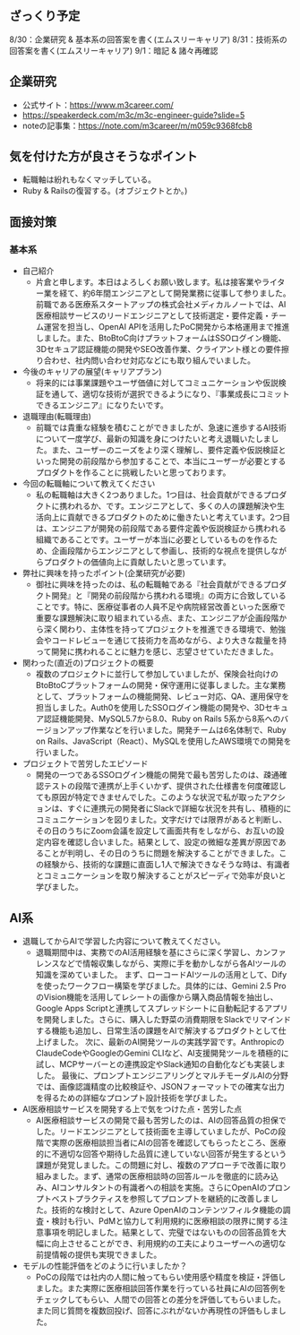 ## ざっくり予定
8/30：企業研究 & 基本系の回答案を書く(エムスリーキャリア)
8/31：技術系の回答案を書く(エムスリーキャリア)
9/1：暗記 & 諸々再確認
## 企業研究
- 公式サイト：https://www.m3career.com/
- https://speakerdeck.com/m3c/m3c-engineer-guide?slide=5
- noteの記事集：https://note.com/m3career/m/m059c9368fcb8
## 気を付けた方が良さそうなポイント
- 転職軸は紛れもなくマッチしている。
- Ruby & Railsの復習する。(オブジェクトとか。)

## 面接対策

### 基本系
- 自己紹介
	- 片倉と申します。本日はよろしくお願い致します。私は接客業やライター業を経て、約6年間エンジニアとして開発業務に従事して参りました。前職である医療系スタートアップの株式会社メディカルノートでは、AI医療相談サービスのリードエンジニアとして技術選定・要件定義・チーム運営を担当し、OpenAI APIを活用したPoC開発から本格運用まで推進しました。また、BtoBtoC向けプラットフォームはSSOログイン機能、3Dセキュア認証機能の開発やSEO改善作業、クライアント様との要件擦り合わせ、社内問い合わせ対応などにも取り組んでいました。
- 今後のキャリアの展望(キャリアプラン)
	- 将来的には事業課題やユーザ価値に対してコミュニケーションや仮説検証を通して、適切な技術が選択できるようになり、『事業成長にコミットできるエンジニア』になりたいです。
- 退職理由(転職理由)
	- 前職では貴重な経験を積むことができましたが、急速に進歩するAI技術について一度学び、最新の知識を身につけたいと考え退職いたしました。また、ユーザーのニーズをより深く理解し、要件定義や仮説検証といった開発の前段階から参加することで、本当にユーザーが必要とするプロダクトを作ることに挑戦したいと思っております。
- 今回の転職軸について教えてください
	- 私の転職軸は大きく2つありました。1つ目は、社会貢献ができるプロダクトに携われるか、です。エンジニアとして、多くの人の課題解決や生活向上に貢献できるプロダクトのために働きたいと考えています。2つ目は、エンジニアが開発の前段階である要件定義や仮説検証から携われる組織であることです。ユーザーが本当に必要としているものを作るため、企画段階からエンジニアとして参画し、技術的な視点を提供しながらプロダクトの価値向上に貢献したいと思っています。
- 弊社に興味を持ったポイント(企業研究が必要)
	- 御社に興味を持ったのは、私の転職軸である『社会貢献ができるプロダクト開発』と『開発の前段階から携われる環境』の両方に合致していることです。特に、医療従事者の人員不足や病院経営改善といった医療で重要な課題解決に取り組まれている点、また、エンジニアが企画段階から深く関わり、主体性を持ってプロジェクトを推進できる環境で、勉強会やコードレビューを通じて技術力を高めながら、より大きな裁量を持って開発に携われることに魅力を感じ、志望させていただきました。
- 関わった(直近の)プロジェクトの概要
	- 複数のプロジェクトに並行して参加していましたが、保険会社向けのBtoBtoCプラットフォームの開発・保守運用に従事しました。主な業務として、プラットフォームの機能開発、レビュー対応、QA、運用保守を担当しました。Auth0を使用したSSOログイン機能の開発や、3Dセキュア認証機能開発、MySQL5.7から8.0、Ruby on Rails 5系から8系へのバージョンアップ作業などを行いました。開発チームは6名体制で、Ruby on Rails、JavaScript（React）、MySQLを使用したAWS環境での開発を行いました。
- プロジェクトで苦労したエピソード
	- 開発の一つであるSSOログイン機能の開発で最も苦労したのは、疎通確認テストの段階で連携が上手くいかず、提供された仕様書を何度確認しても原因が特定できませんでした。このような状況で私が取ったアクションは、すぐに連携元の開発者にSlackで詳細な状況を共有し、積極的にコミュニケーションを図りました。文字だけでは限界があると判断し、その日のうちにZoom会議を設定して画面共有をしながら、お互いの設定内容を確認し合いました。結果として、設定の微細な差異が原因であることが判明し、その日のうちに問題を解決することができました。この経験から、技術的な課題に直面し1人で解決できなそうな時は、有識者とコミュニケーションを取り解決することがスピーディで効率が良いと学びました。

## AI系
- 退職してからAIで学習した内容について教えてください。
	- 退職期間中は、実務でのAI活用経験を基にさらに深く学習し、カンファレンスなどで情報収集しながら、実際に手を動かしながら各AIツールの知識を深めていました。 まず、ローコードAIツールの活用として、Difyを使ったワークフロー構築を学びました。具体的には、Gemini 2.5 ProのVision機能を活用してレシートの画像から購入商品情報を抽出し、Google Apps Scriptと連携してスプレッドシートに自動転記するアプリを開発しました。さらに、購入した野菜の消費期限をSlackでリマインドする機能も追加し、日常生活の課題をAIで解決するプロダクトとして仕上げました。 次に、最新のAI開発ツールの実践学習です。AnthropicのClaudeCodeやGoogleのGemini CLIなど、AI支援開発ツールを積極的に試し、MCPサーバーとの連携設定やSlack通知の自動化なども実装しました。 最後に、プロンプトエンジニアリングとマルチモーダルAIの分野では、画像認識精度の比較検証や、JSONフォーマットでの確実な出力を得るための詳細なプロンプト設計技術を学びました。
- AI医療相談サービスを開発する上で気をつけた点・苦労した点
	-  AI医療相談サービスの開発で最も苦労したのは、AIの回答品質の担保でした。リードエンジニアとして技術面を主導していましたが、PoCの段階で実際の医療相談担当者にAIの回答を確認してもらったところ、医療的に不適切な回答や期待した品質に達していない回答が発生するという課題が発覚しました。この問題に対し、複数のアプローチで改善に取り組みました。まず、通常の医療相談時の回答ルールを徹底的に読み込み、AIコンサルタントの有識者への相談を実施。さらにOpenAIのプロンプトベストプラクティスを参照してプロンプトを継続的に改善しました。技術的な検討として、Azure OpenAIのコンテンツフィルタ機能の調査・検討も行い、PdMと協力して利用規約に医療相談の限界に関する注意事項を明記しました。結果として、完璧ではないものの回答品質を大幅に向上させることができ、利用規約の工夫によりユーザーへの適切な前提情報の提供も実現できました。
- モデルの性能評価をどのように行いましたか？
	- PoCの段階では社内の人間に触ってもらい使用感や精度を検証・評価しました。また実際に医療相談回答作業を行っている社員にAIの回答例をチェックしてもらい、人間での回答との差分を評価してもらいました。また同じ質問を複数回投げ、回答にぶれがないか再現性の評価もしました。